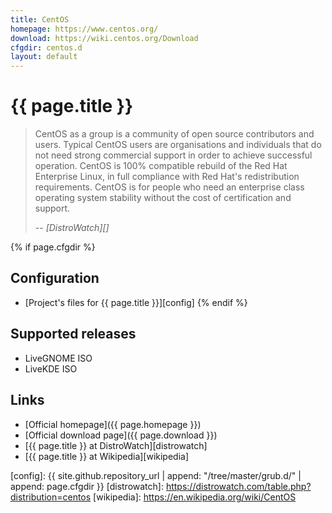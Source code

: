 ```yaml
---
title: CentOS
homepage: https://www.centos.org/
download: https://wiki.centos.org/Download
cfgdir: centos.d
layout: default
---
```


# {{ page.title }}

> CentOS as a group is a community of open source contributors and users.
> Typical CentOS users are organisations and individuals that do not need strong
> commercial support in order to achieve successful operation. CentOS is 100%
> compatible rebuild of the Red Hat Enterprise Linux, in full compliance with
> Red Hat's redistribution requirements. CentOS is for people who need an
> enterprise class operating system stability without the cost of certification
> and support.
>
> -- <cite markdown="1">[DistroWatch][]</cite>


{% if page.cfgdir %}
## Configuration

- [Project's files for {{ page.title }}][config]
{% endif %}


## Supported releases

- LiveGNOME ISO
- LiveKDE ISO


## Links

- [Official homepage]({{ page.homepage }})
- [Official download page]({{ page.download }})
- [{{ page.title }} at DistroWatch][distrowatch]
- [{{ page.title }} at Wikipedia][wikipedia]


[config]: {{ site.github.repository_url | append: "/tree/master/grub.d/" | append: page.cfgdir }}
[distrowatch]: https://distrowatch.com/table.php?distribution=centos
[wikipedia]: https://en.wikipedia.org/wiki/CentOS
